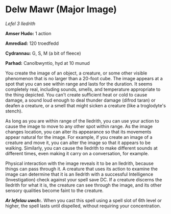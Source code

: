 # Delw Mawr (Major Image)

*Lefel 3 lledrith*

**Amser Hudo:** 1 action

**Amrediad:** 120 troedfedd

**Cydrannau:** G, S, M (a bit of fleece)

**Parhad:** Canolbwyntio, hyd at 10  munud

You create the image of an object, a creature, or some other visible phenomenon that is no larger than a 20-foot cube. The image appears at a spot that you can see within range and lasts for the duration. It seems completely real, including sounds, smells, and temperature appropriate to the thing depicted. You can't create sufficient heat or cold to cause damage, a sound loud enough to deal thunder damage (difrod taran) or deafen a creature, or a smell that might sicken a creature (like a troglodyte's stench).

As long as you are within range of the lledrith, you can use your action to cause the image to move to any other spot within range. As the image changes location, you can alter its appearance so that its movements appear natural for the image. For example, if you create an image of a creature and move it, you can alter the image so that it appears to be walking. Similarly, you can cause the lledrith to make different sounds at different times, even making it carry on a conversation, for example.

Physical interaction with the image reveals it to be an lledrith, because things can pass through it. A creature that uses its action to examine the image can determine that it is an lledrith with a successful Intelligence (Investigation) check against your spell save DC. If a creature discerns the lledrith for what it is, the creature can see through the image, and its other sensory qualities become faint to the creature.

***Ar lefelau uwch:***. When you cast this spell using a spell slot of 6th level or higher, the spell lasts until dispelled, without requiring your concentration.